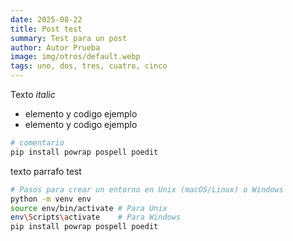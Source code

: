 ```yaml
---
date: 2025-08-22
title: Post test
summary: Test para un post
author: Autor Prueba
image: img/otros/default.webp
tags: uno, dos, tres, cuatro, cinco
---
```


Texto *italic*


   * elemento y codigo ejemplo
   * elemento y codigo ejemplo

```bash
# comentario
pip install powrap pospell poedit
```

texto parrafo test

```bash
# Pasos para crear un entorno en Unix (macOS/Linux) o Windows
python -m venv env
source env/bin/activate # Para Unix
env\Scripts\activate    # Para Windows
pip install powrap pospell poedit
```